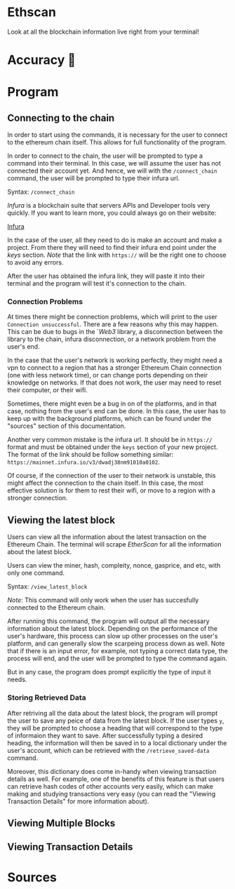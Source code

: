 # Ethscan 

Look at all the blockchain information live right from your terminal! 


# Accuracy 🎯


# Program 

## Connecting to the chain 

In order to start using the commands, it is necessary for the user to connect to the ethereum chain itself. This allows for full functionality of the program. 


In order to connect to the chain, the user will be prompted to type a command into their terminal. In this case, we will assume the user has not connected their account yet. And hence, we will with the `/connect_chain` command, the user will be prompted to type their infura url. 

Syntax: `/connect_chain`

*Infura* is a blockchain suite that servers APIs and Developer tools very quickly. If you want to learn more, you could always go on their website:

<a href="https://infura.io">Infura</a>

In the case of the user, all they need to do is make an account and make a project. From there they will need to find their infura end point under the *keys* section. *Note* that the link with `https://` will be the right one to choose to avoid any errors.

After the user has obtained the infura link, they will paste it into their terminal and the program will test it's connection to the chain. 

### Connection Problems

At times there might be connection problems, which will print to the user `Connection unsuccessful`. There are a few reasons why this may happen. This can be due to bugs in the `*Web3* library, a disconnection between the library to the chain, infura disconnection, or a network problem from the user's end. 


In the case that the user's network is working perfectly, they might need a vpn to connect to a region that has a stronger Ethereum Chain connection (one with less network time), or can change ports depending on their knowledge on networks. If that does not work, the user may need to reset their computer, or their wifi.

Sometimes, there might even be a bug in on of the platforms, and in that case, nothing from the user's end can be done. In this case, the user has to keep up with the background platforms, which can be found under the "sources" section of this documentation.

Another very common mistake is the infura url. It should be in `https://` format and must be obtained under the `keys` section of your new project. The format of the link should be follow something similar: `https://mainnet.infura.io/v3/dwadj38nm91010a0102`. 

Of course, if the connection of the user to their network is unstable, this might affect the connection to the chain itself. In this case, the most effective solution is for them to rest their wifi, or move to a region with a stronger connection.

## Viewing the latest block

Users can view all the information about the latest transaction on the Ethereum Chain. The terminal will scrape *EtherScan* for all the information about the latest block. 

Users can view the miner, hash, compleity, nonce, gasprice, and etc, with only one command.

Syntax: `/view_latest_block`

*Note*: This command will only work when the user has succesfully connected to the Ethereum chain.

After running this command, the program will output all the necessary information about the latest block. Depending on the performance of the user's hardware, this process can slow up other processes on the user's platform, and can generally slow the scarpeing process down as well. Note that if there is an input error, for example, not typing a correct data type, the process will end, and the user will be prompted to type the command again.

But in any case, the program does prompt explicitly the type of input it needs.

### Storing Retrieved Data 

After retriving all the data about the latest block, the program will prompt the user to save any peice of data from the latest block. If the user types `y`, they will be prompted to choose a heading that will correspond to the type of informaion they want to save. After successfully typing a desired heading, the information will then be saved in to a local dictionary under the user's account, which can be retrieved with the `/retrieve_saved-data` command. 

Moreover, this dictionary does come in-handy when viewing transaction details as well. For example, one of the benefits of this feature is that users can retrieve hash codes of other accounts very easily, which can make making and studying transactions very easy (you can read the "Viewing Transaction Details" for more information about).

## Viewing Multiple Blocks 


## Viewing Transaction Details


# Sources